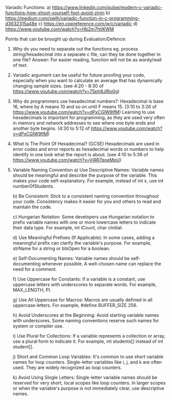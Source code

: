 Variadic Functions:
a) https://www.linkedin.com/pulse/modern-c-variadic-functions-how-shoot-yourself-foot-avoid-zinin
b) https://medium.com/swlh/variadic-function-in-c-programming-d3632315a48e
c) https://en.cppreference.com/w/c/variadic
d) https://www.youtube.com/watch?v=Hb2m7htiKWM

 Points that can be brought up during Evaluation/Defence:
1) Why do you need to separate out the functions eg. process string/hexadecimal into a separate c file, can they be done together in one file?
Answer: For easier reading, function will not be as wordy/wall of text.

2) Variadic argument can be useful for future proofing your code, especially when you want to calculate an average that has dynamically changing sample sizes. (see 4:20 - 8:30 of https://www.youtube.com/watch?v=7Sph8JlRo0g)

3) Why do programmers use hexadecimal numbers?:
Hexadecimal is base 16, where by A means 10 and so on until F means 15. (3:10 to 3:26 of https://www.youtube.com/watch?v=dPxCGlW9lfM)
Learning to use hexadecimals is important for programming, as they are used very often in memory and network addresses to see where one byte ends and another byte begins.
(4:30 to 5:12 of https://www.youtube.com/watch?v=dPxCGlW9lfM)

4) What Is The Point Of Hexadecimal? (GCSE)
Hexadecimals are used in error codes and error reports as hexadecimal words or numbers to help identify in one look what the report is about.
(see 4:10 to 5:36 of https://www.youtube.com/watch?v=ViRR7qoeMpU)

5) Variable Naming Convention
    a) Use Descriptive Names: Variable names should be meaningful and describe the purpose of the variable.
    This makes your code self-explanatory. For example, instead of int x, use int numberOfStudents.

    b) Be Consistent: Stick to a consistent naming convention throughout your code.
    Consistency makes it easier for you and others to read and maintain the code.

    c) Hungarian Notation: Some developers use Hungarian notation to prefix variable names with one or more lowercase letters
    to indicate their data type. For example, int iCount, char cInitial.

    d) Use Meaningful Prefixes (If Applicable): In some cases, adding a meaningful prefix can clarify the variable's purpose.
    For example, strName for a string or bIsOpen for a boolean.

    e) Self-Documenting Names: Variable names should be self-documenting whenever possible.
    A well-chosen name can replace the need for a comment.

    f) Use Uppercase for Constants: If a variable is a constant, use uppercase letters with underscores to separate words.
    For example, MAX_LENGTH, PI.

    g) Use All Uppercase for Macros: Macros are usually defined in all uppercase letters.
    For example, #define BUFFER_SIZE 256.

    h) Avoid Underscores at the Beginning: Avoid starting variable names with underscores.
    Some naming conventions reserve such names for system or compiler use.

    i) Use Plural for Collections: If a variable represents a collection or array, use a plural form to indicate it.
    For example, int students[] instead of int student[].

    j) Short and Common Loop Variables: It's common to use short variable names for loop counters.
    Single-letter variables like i, j, and k are often used. They are widely recognized as loop counters.

    k) Avoid Using Single Letters: Single-letter variable names should be reserved for very short, local scopes like loop counters.
    In larger scopes or when the variable's purpose is not immediately clear, use descriptive names.
